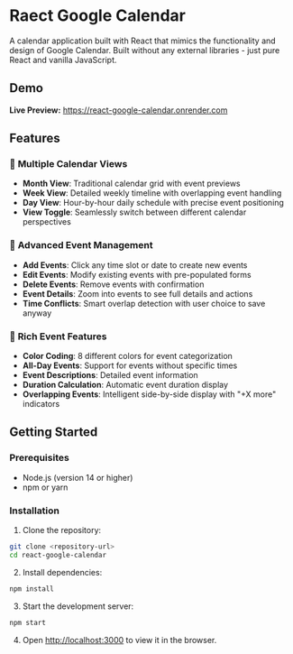 # Raect Google Calendar

A calendar application built with React that mimics the functionality and design of Google Calendar. Built without any external libraries - just pure React and vanilla JavaScript.

## Demo

**Live Preview:** https://react-google-calendar.onrender.com

## Features

### 📅 **Multiple Calendar Views**

- **Month View**: Traditional calendar grid with event previews
- **Week View**: Detailed weekly timeline with overlapping event handling
- **Day View**: Hour-by-hour daily schedule with precise event positioning
- **View Toggle**: Seamlessly switch between different calendar perspectives

### 🎯 **Advanced Event Management**

- **Add Events**: Click any time slot or date to create new events
- **Edit Events**: Modify existing events with pre-populated forms
- **Delete Events**: Remove events with confirmation
- **Event Details**: Zoom into events to see full details and actions
- **Time Conflicts**: Smart overlap detection with user choice to save anyway

### 🎨 **Rich Event Features**

- **Color Coding**: 8 different colors for event categorization
- **All-Day Events**: Support for events without specific times
- **Event Descriptions**: Detailed event information
- **Duration Calculation**: Automatic event duration display
- **Overlapping Events**: Intelligent side-by-side display with "+X more" indicators

## Getting Started

### Prerequisites

- Node.js (version 14 or higher)
- npm or yarn

### Installation

1. Clone the repository:

```bash
git clone <repository-url>
cd react-google-calendar
```

2. Install dependencies:

```bash
npm install
```

3. Start the development server:

```bash
npm start
```

4. Open [http://localhost:3000](http://localhost:3000) to view it in the browser.
